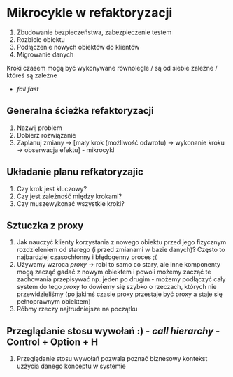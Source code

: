# Mikrocykle w refaktoryzacji

1. Zbudowanie bezpieczeństwa, zabezpieczenie testem
2. Rozbicie obiektu
3. Podłączenie nowych obiektów do klientów
4. Migrowanie danych 

Kroki czasem mogą być wykonywane równolegle / są od siebie zależne / któreś są zależne


* _fail fast_

## Generalna ścieżka refaktoryzacji

1. Nazwij problem
2. Dobierz rozwiązanie
3. Zaplanuj zmiany -> [mały krok (możliwość odwrotu) -> wykonanie kroku -> obserwacja efektu] - mikrocykl

## Układanie planu refkatoryzajic

1. Czy krok jest kluczowy?
2. Czy jest zależność między krokami?
3. Czy muszęwykonać wszystkie kroki?

## Sztuczka z proxy

1. Jak nauczyć klienty korzystania z nowego obiektu przed jego fizycznym rozdzieleniem od starego (i przed zmianami w bazie danych)? Często to najbardziej czasochłonny i błędogenny proces ;(
2. Używamy wzroca _proxy_ -> robi to samo co stary, ale inne komponenty mogą zacząć gadać z nowym obiektem i powoli możemy zacząć te zachowania przepisywać 
np. jeden po drugim - możemy podłączyć cały system do tego _proxy_ to dowiemy się szybko o rzeczach, których nie przewidzieliśmy (po jakimś czasie proxy przestaje być proxy a staje się pełnoprawnym obiektem)
3. Róbmy rzeczy najtrudniejsze na początku 

## Przeglądanie stosu wywołań :) - _call hierarchy_ - Control + Option + H

1. Przeglądanie stosu wywołań pozwala poznać biznesowy kontekst uzżycia danego konceptu w systemie

